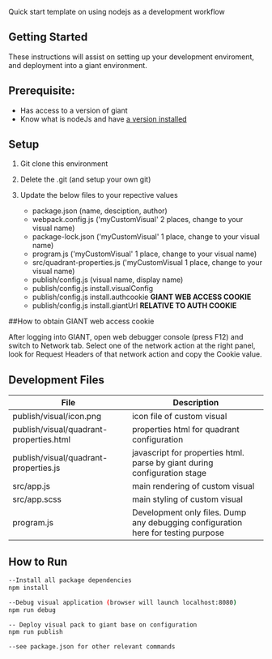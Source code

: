 Quick start template on using nodejs as a development workflow

 ## Getting Started
 These instructions will assist on setting up your development enviroment, and deployment into a giant environment.

 ## Prerequisite:
 - Has access to a version of giant
 - Know what is nodeJs and have [a version installed](https://nodejs.org/en/)

 ## Setup
 1. Git clone this environment
 2. Delete the .git (and setup your own git)
 3. Update the below files to your repective values

    - package.json (name, desciption, author)
    - webpack.config.js ('myCustomVisual' 2 places, change to your visual name)
    - package-lock.json ('myCustomVisual' 1 place, change to your visual name)
    - program.js ('myCustomVisual' 1 place, change to your visual name)
    - src/quadrant-properties.js ('myCustomVisual 1 place, change to your visual name)
    - publish/config.js (visual name, display name)
    - publish/config.js install.visualConfig
    - publish/config.js install.authcookie **GIANT WEB ACCESS COOKIE**
    - publish/config.js install.giantUrl **RELATIVE TO AUTH COOKIE**

##How to obtain GIANT web access cookie

After logging into GIANT, open web debugger console (press F12) and switch to Network tab. Select one of the network action at the right panel, look for Request Headers of that network action and copy the Cookie value.

## Development Files

| File        | Description            |
| ------------- |-------------|
| publish/visual/icon.png | icon file of custom visual |
| publish/visual/quadrant-properties.html | properties html for quadrant configuration      |  
| publish/visual/quadrant-properties.js | javascript for properties html. parse by giant during configuration stage
| src/app.js | main rendering of custom visual |
| src/app.scss | main styling of custom visual |
| program.js | Development only files. Dump any debugging configuration here for testing purpose |


## How to Run
```bash
--Install all package dependencies
npm install

--Debug visual application (browser will launch localhost:8080)
npm run debug 

-- Deploy visual pack to giant base on configuration
npm run publish

--see package.json for other relevant commands

```
